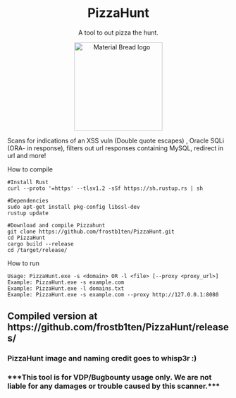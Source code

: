 <h1 align="center">PizzaHunt</h1> <p align="center">A tool to out pizza the hunt.</p>

<p align="center">
  <img width="200" src="https://user-images.githubusercontent.com/68353531/158382636-dc504b50-c738-495d-9292-147706085005.png" alt="Material Bread logo">

  
</p>

Scans for indications of an XSS vuln (Double quote escapes) , Oracle SQLi (ORA- in response), filters out url responses containing MySQL, redirect in url and more!

How to compile
```
#Install Rust
curl --proto '=https' --tlsv1.2 -sSf https://sh.rustup.rs | sh

#Dependencies
sudo apt-get install pkg-config libssl-dev
rustup update

#Download and compile Pizzahunt
git clone https://github.com/frostb1ten/PizzaHunt.git
cd PizzaHunt
cargo build --release
cd /target/release/
```

How to run
```
Usage: PizzaHunt.exe -s <domain> OR -l <file> [--proxy <proxy_url>]
Example: PizzaHunt.exe -s example.com
Example: PizzaHunt.exe -l domains.txt
Example: PizzaHunt.exe -s example.com --proxy http://127.0.0.1:8080
```

<h2>Compiled version at https://github.com/frostb1ten/PizzaHunt/releases/</h2>


<h3>PizzaHunt image and naming credit goes to whisp3r :)</h3>
<h3>***This tool is for VDP/Bugbounty usage only. We are not liable for any damages or trouble caused by this scanner.***</h3>
